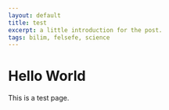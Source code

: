 ```yaml
---
layout: default
title: test
excerpt: a little introduction for the post.
tags: bilim, felsefe, science
---
```


# Hello World

This is a test page.